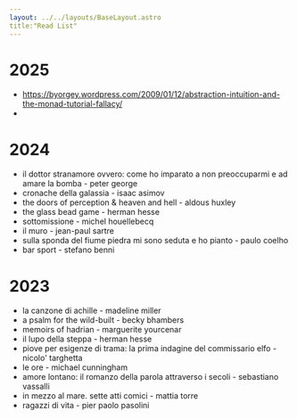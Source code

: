 ```yaml
---
layout: ../../layouts/BaseLayout.astro
title:"Read List"
---
```

# 2025 

- https://byorgey.wordpress.com/2009/01/12/abstraction-intuition-and-the-monad-tutorial-fallacy/
- 

# 2024

- il dottor stranamore ovvero: come ho imparato a non preoccuparmi e ad amare la bomba - peter george
- cronache della galassia - isaac asimov
- the doors of perception & heaven and hell - aldous huxley
- the glass bead game - herman hesse
- sottomissione - michel houellebecq 
- il muro - jean-paul sartre
- sulla sponda del fiume piedra mi sono seduta e ho pianto - paulo coelho
- bar sport - stefano benni

# 2023

- la canzone di achille - madeline miller
- a psalm for the wild-built - becky bhambers
- memoirs of hadrian - marguerite yourcenar
- il lupo della steppa - herman hesse
- piove per esigenze di trama: la prima indagine del commissario elfo - nicolo' targhetta
- le ore - michael cunningham
- amore lontano: il romanzo della parola attraverso i secoli - sebastiano vassalli 
- in mezzo al mare. sette atti comici - mattia torre
- ragazzi di vita - pier paolo pasolini